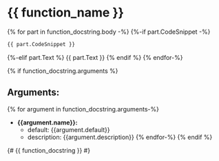 # {{ function_name }}

{% for part in function_docstring.body -%}
{%-if part.CodeSnippet -%}
```python
{{ part.CodeSnippet }}
```
{%-elif part.Text %}
{{ part.Text }}
{% endif %}
{% endfor-%}

{% if function_docstring.arguments %}
## Arguments:

{% for argument in function_docstring.arguments-%}
- **{{argument.name}}:**
    - default: {{argument.default}}
    - description: {{argument.description}}
{% endfor-%}
{% endif %}

{# {{ function_docstring }} #}
